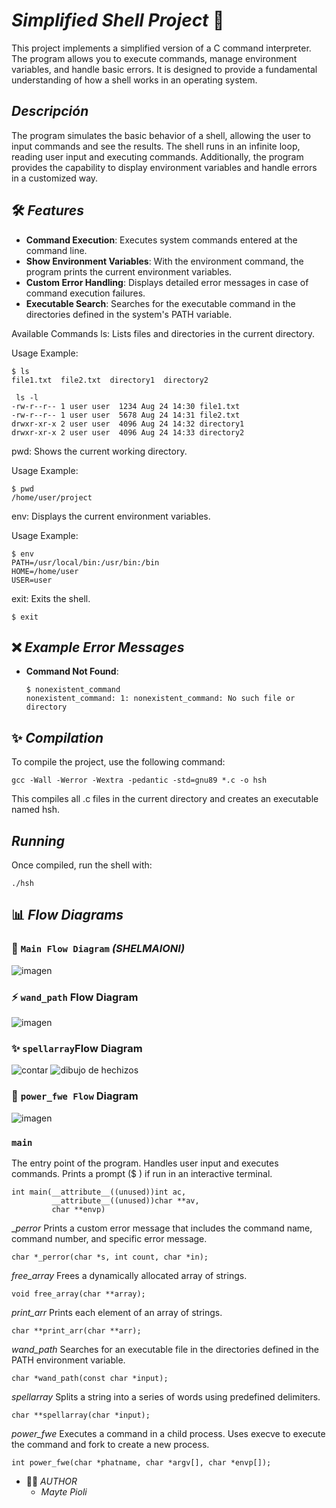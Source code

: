 # _Simplified Shell Project_ 🐚
This project implements a simplified version of a C command interpreter. The program allows you to execute commands, manage environment variables, and handle basic errors. It is designed to provide a fundamental understanding of how a shell works in an operating system.
## _Descripción_
The program simulates the basic behavior of a shell, allowing the user to input commands and see the results. The shell runs in an infinite loop, reading user input and executing commands. Additionally, the program provides the capability to display environment variables and handle errors in a customized way.

## 🛠️ _Features_

- **Command Execution**: Executes system commands entered at the command line.
- **Show Environment Variables**: With the environment command, the program prints the current environment variables.
- **Custom Error Handling**: Displays detailed error messages in case of command execution failures.
- **Executable Search**: Searches for the executable command in the directories defined in the system's PATH variable.

Available Commands
ls: Lists files and directories in the current directory.

Usage Example:
```
$ ls
file1.txt  file2.txt  directory1  directory2
```
```
 ls -l
-rw-r--r-- 1 user user  1234 Aug 24 14:30 file1.txt
-rw-r--r-- 1 user user  5678 Aug 24 14:31 file2.txt
drwxr-xr-x 2 user user  4096 Aug 24 14:32 directory1
drwxr-xr-x 2 user user  4096 Aug 24 14:33 directory2
```
pwd: Shows the current working directory.

Usage Example:
```
$ pwd
/home/user/project
```

env: Displays the current environment variables.

Usage Example:
```
$ env
PATH=/usr/local/bin:/usr/bin:/bin
HOME=/home/user
USER=user
```
exit: Exits the shell.
```
$ exit
```

## ❌ _Example Error Messages_

- **Command Not Found**:

    ```
    $ nonexistent_command
    nonexistent_command: 1: nonexistent_command: No such file or directory
    ```
## ✨ _Compilation_
To compile the project, use the following command:
 ```
gcc -Wall -Werror -Wextra -pedantic -std=gnu89 *.c -o hsh
 ```
This compiles all .c files in the current directory and creates an executable named hsh.
## _Running_
Once compiled, run the shell with:

 ```
./hsh
 ```
 ## 📊 _Flow Diagrams_
  
  ### 🔮  `Main Flow Diagram` _(SHELMAIONI)_
 ![imagen](https://github.com/user-attachments/assets/4c01c501-fec2-4168-b845-4a10a5116340)

### ⚡ `wand_path` Flow Diagram
![imagen](https://github.com/user-attachments/assets/499187ae-a990-406c-ac7d-00dab612ea5d)

### ✨  `spellarray`Flow Diagram
![contar](https://github.com/user-attachments/assets/4f3a0c88-ec61-4a99-8892-e19e92efa57e)
![dibujo de hechizos](https://github.com/user-attachments/assets/738ee4f6-3890-4d0f-94b2-bc3d58a7ae10)

### 🧚 `power_fwe Flow` Diagram
![imagen](https://github.com/user-attachments/assets/bb55fda4-e184-403b-8456-175b3bce1989)

### `main`

The entry point of the program. Handles user input and executes commands. Prints a prompt ($ ) if run in an interactive terminal.
```
int main(__attribute__((unused))int ac,
         __attribute__((unused))char **av,
         char **envp)
```
__perror_
Prints a custom error message that includes the command name, command number, and specific error message.
```
char *_perror(char *s, int count, char *in);
```
_free_array_
Frees a dynamically allocated array of strings.
```
void free_array(char **array);
```
_print_arr_
Prints each element of an array of strings.
```
char **print_arr(char **arr);
```
_wand_path_
Searches for an executable file in the directories defined in the PATH environment variable.
```
char *wand_path(const char *input);
```
_spellarray_
Splits a string into a series of words using predefined delimiters.
```
char **spellarray(char *input);
```
_power_fwe_
Executes a command in a child process. Uses execve to execute the command and fork to create a new process.
```
int power_fwe(char *phatname, char *argv[], char *envp[]);
```
* 🧙‍♂️  _AUTHOR_
  * _Mayte Pioli_
